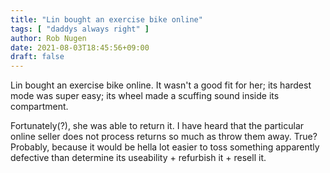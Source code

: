 ```yaml
---
title: "Lin bought an exercise bike online"
tags: [ "daddys always right" ]
author: Rob Nugen
date: 2021-08-03T18:45:56+09:00
draft: false
---
```


Lin bought an exercise bike online.  It wasn't a good fit for her; its
hardest mode was super easy; its wheel made a scuffing sound inside
its compartment.

Fortunately(?), she was able to return it.  I have heard that the
particular online seller does not process returns so much as throw
them away.  True?  Probably, because it would be hella lot easier to
toss something apparently defective than determine its useability +
refurbish it + resell it.

